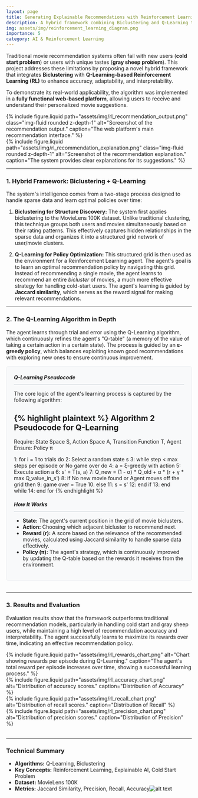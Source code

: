 ```yaml
---
layout: page
title: Generating Explainable Recommendations with Reinforcement Learning
description: A hybrid framework combining Biclustering and Q-Learning to solve the cold start and gray sheep problems in movie recommendations.
img: assets/img/reinforcement_learning_diagram.png
importance: 5
category: AI & Reinforcement Learning
---
```


Traditional movie recommendation systems often fail with new users (**cold start problem**) or users with unique tastes (**gray sheep problem**). This project addresses these limitations by proposing a novel hybrid framework that integrates **Biclustering** with **Q-Learning-based Reinforcement Learning (RL)** to enhance accuracy, adaptability, and interpretability.

To demonstrate its real-world applicability, the algorithm was implemented in a **fully functional web-based platform**, allowing users to receive and understand their personalized movie suggestions.

<div class="row mt-3 mb-3">
    <div class="col-sm-6">
        {% include figure.liquid path="assets/img/rl_recommendation_output.png" class="img-fluid rounded z-depth-1" alt="Screenshot of the recommendation output." caption="The web platform's main recommendation interface." %}
    </div>
    <div class="col-sm-6">
        {% include figure.liquid path="assets/img/rl_recommendation_explanation.png" class="img-fluid rounded z-depth-1" alt="Screenshot of the recommendation explanation." caption="The system provides clear explanations for its suggestions." %}
    </div>
</div>

---


### 1. Hybrid Framework: Biclustering + Q-Learning

The system's intelligence comes from a two-stage process designed to handle sparse data and learn optimal policies over time:

1.  **Biclustering for Structure Discovery:** The system first applies biclustering to the MovieLens 100K dataset. Unlike traditional clustering, this technique groups both users and movies simultaneously based on their rating patterns. This effectively captures hidden relationships in the sparse data and organizes it into a structured grid network of user/movie clusters.

2.  **Q-Learning for Policy Optimization:** This structured grid is then used as the environment for a Reinforcement Learning agent. The agent's goal is to learn an optimal recommendation policy by navigating this grid. Instead of recommending a single movie, the agent learns to recommend an entire *bicluster* of movies, a much more effective strategy for handling cold-start users. The agent's learning is guided by **Jaccard similarity**, which serves as the reward signal for making relevant recommendations.

---

### 2. The Q-Learning Algorithm in Depth

The agent learns through trial and error using the Q-Learning algorithm, which continuously refines the agent's "Q-table" (a memory of the value of taking a certain action in a certain state). The process is guided by an **ε-greedy policy**, which balances exploiting known good recommendations with exploring new ones to ensure continuous improvement.

<div style="background-color: #f8f9fa; border: 1px solid #e9ecef; padding: 20px; border-radius: 5px; margin-top: 1rem; margin-bottom: 2rem;">
  <h5 style="margin-top:0; border-bottom: 2px solid #dee2e6; padding-bottom: 10px; margin-bottom: 15px;">Q-Learning Pseudocode</h5>
  <p>The core logic of the agent's learning process is captured by the following algorithm:</p>
  
  {% highlight plaintext %}
Algorithm 2 Pseudocode for Q-Learning
-------------------------------------------------------------------------------
Require: State Space S, Action Space A, Transition Function T, Agent
Ensure:  Policy π

1:  for i = 1 to trials do
2:      Select a random state s
3:      while step < max steps per episode or No game over do
4:          a = ξ-greedy with action
5:          Execute action a
6:          s' = T(s, a)
7:          Q_new = (1 - α) * Q_old + α * (r + γ * max Q_value_in_s')
8:          if No new movie found or Agent moves off the grid then
9:              game over = True
10:         else
11:             s = s'
12:         end if
13:     end while
14: end for
  {% endhighlight %}

  <h5 style="margin-top:20px; border-bottom: 2px solid #dee2e6; padding-bottom: 10px; margin-bottom: 15px;">How It Works</h5>
  <ul>
      <li><strong>State:</strong> The agent's current position in the grid of movie biclusters.</li>
      <li><strong>Action:</strong> Choosing which adjacent bicluster to recommend next.</li>
      <li><strong>Reward (r):</strong> A score based on the relevance of the recommended movies, calculated using Jaccard similarity to handle sparse data effectively.</li>
      <li><strong>Policy (π):</strong> The agent's strategy, which is continuously improved by updating the Q-table based on the rewards it receives from the environment.</li>
  </ul>
</div>

---

### 3. Results and Evaluation

Evaluation results show that the framework outperforms traditional recommendation models, particularly in handling cold start and gray sheep users, while maintaining a high level of recommendation accuracy and interpretability. The agent successfully learns to maximize its rewards over time, indicating an effective recommendation policy.

<div class="row mt-4">
    <div class="col-sm-12">
        {% include figure.liquid path="assets/img/rl_rewards_chart.png" alt="Chart showing rewards per episode during Q-Learning." caption="The agent's total reward per episode increases over time, showing a successful learning process." %}
    </div>
</div>
<div class="row mt-3">
    <div class="col-sm-4">
        {% include figure.liquid path="assets/img/rl_accuracy_chart.png" alt="Distribution of accuracy scores." caption="Distribution of Accuracy" %}
    </div>
    <div class="col-sm-4">
        {% include figure.liquid path="assets/img/rl_recall_chart.png" alt="Distribution of recall scores." caption="Distribution of Recall" %}
    </div>
    <div class="col-sm-4">
        {% include figure.liquid path="assets/img/rl_precision_chart.png" alt="Distribution of precision scores." caption="Distribution of Precision" %}
    </div>
</div>

<br>

---
### Technical Summary
- **Algorithms:** Q-Learning, Biclustering
- **Key Concepts:** Reinforcement Learning, Explainable AI, Cold Start Problem
- **Dataset:** MovieLens 100K
- **Metrics:** Jaccard Similarity, Precision, Recall, Accuracy![alt text](image.png)